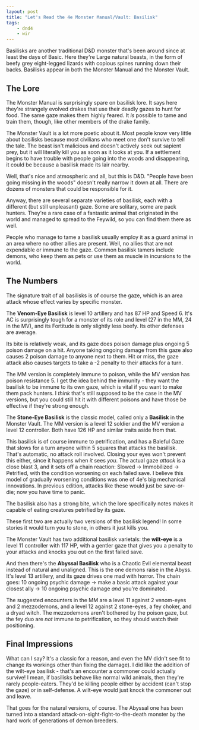 ```yaml
---
layout: post
title: "Let's Read the 4e Monster Manual/Vault: Basilisk"
tags:
    - dnd4
    - wir
---
```


Basilisks are another traditional D&D monster that's been around since at least
the days of Basic. Here they're Large natural beasts, in the form of beefy grey
eight-legged lizards with copious spines running down their backs. Basilisks
appear in both the Monster Manual and the Monster Vault.

## The Lore

The Monster Manual is surprisingly spare on basilisk lore. It says here they're
strangely evolved drakes that use their deadly gazes to hunt for food. The same
gaze makes them highly feared. It _is_ possible to tame and train them, though,
like other members of the drake family.

The Monster Vault is a lot more poetic about it. Most people know very little
about basilisks because most civilians who meet one don't survive to tell the
tale. The beast isn't malicious and doesn't actively seek out sapient prey, but
it will literally kill you as soon as it looks at you. If a settlement begins to
have trouble with people going into the woods and disappearing, it could be
because a basilisk made its lair nearby.

Well, that's nice and atmospheric and all, but this is D&D. "People have been
going missing in the woods" doesn't really narrow it down at all. There are
dozens of monsters that could be responsible for it.

Anyway, there are several separate varieties of basilisk, each with a different
(but still unpleasant) gaze. Some are solitary, some are pack hunters. They're a
rare case of a fantastic animal that originated in the world and managed to
spread to the Feywild, so you can find them there as well.

People who manage to tame a basilisk usually employ it as a guard animal in an
area where no other allies are present. Well, no allies that are not expendable
or immune to the gaze. Common basilisk tamers include demons, who keep them as
pets or use them as muscle in incursions to the world.

## The Numbers

The signature trait of all basilisks is of course the gaze, which is an area
attack whose effect varies by specific monster.

The **Venom-Eye Basilisk** is level 10 artillery and has 87 HP and Speed 6. It's
AC is surprisingly tough for a monster of its role and level (27 in the MM, 24
in the MV), and its Fortitude is only slightly less beefy. Its other defenses
are average.

Its bite is relatively weak, and its gaze does poison damage plus ongoing 5
poison damage on a hit. Anyone taking ongoing damage from this gaze also causes
2 poison damage to anyone next to them. Hit or miss, the gaze attack also causes
targets to take a -2 penalty to their attacks for a turn.

The MM version is completely immune to poison, while the MV version has poison
resistance 5. I get the idea behind the immunity - they want the basilisk to be
immune to its own gaze, which is vital if you want to make them pack hunters. I
_think_ that's still supposed to be the case in the MV versions, but you could
still hit it with different poisons and have those be effective if they're
strong enough.

The **Stone-Eye Basilisk** is the classic model, called only a **Basilisk** in
the Monster Vault. The MM version is a level 12 soldier and the MV version a
level 12 controller. Both have 126 HP and similar traits aside from that.

This basilisk is of course immune to petrification, and has a Baleful Gaze that
slows for a turn anyone within 5 squares that attacks the basilisk. That's
automatic, no attack roll involved. Closing your eyes won't prevent this either,
since it happens when _it_ sees _you_. The actual gaze _attack_ is a close blast
3, and it sets off a chain reaction: Slowed -> Immobilized -> Petrified, with
the condition worsening on each failed save. I believe this model of gradually
worsening conditions was one of 4e's big mechanical innovations. In previous
edition, attacks like these would just be save-or-die; now you have time to
panic.

The basilisk also has a strong bite, which the lore specifically notes makes it
capable of eating creatures petrified by its gaze.

These first two are actually two versions of the basilisk legend! In some
stories it would turn you to stone, in others it just kills you.

The Monster Vault has two additional basilisk varietals: the **wilt-eye** is a
level 11 controller with 117 HP, with a gentler gaze that gives you a penalty to
your attacks and knocks you out on the first failed save.

And then there's the **Abyssal Basilisk** who is a Chaotic Evil elemental beast
instead of natural and unaligned. This is the one demons raise in the
Abyss. It's level 13 artillery, and its gaze drives one mad with horror. The
chain goes: 10 ongoing psychic damage -> make a basic attack against your
closest ally -> 10 ongoing psychic damage _and_ you're dominated.

The suggested encounters in the MM are a level 11 against 2 venom-eyes and 2
mezzodemons, and a level 12 against 2 stone-eyes, a fey choker, and a dryad
witch. The mezzodemons aren't bothered by the poison gaze, but the fey duo are
_not_ immune to petrification, so they should watch their positioning.

## Final Impressions

What can I say? It's a classic for a reason, and even the MV didn't see fit to
change its workings other than fixing the damage). I did like the addition of
the wilt-eye basilisk - that's an encounter a commoner could actually survive! I
mean, if basilisks behave like normal wild animals, then they're rarely
people-eaters. They'd be killing people either by accident (can't stop the gaze)
or in self-defense. A wilt-eye would just knock the commoner out and leave.

That goes for the natural versions, of course. The Abyssal one has been turned
into a standard attack-on-sight-fight-to-the-death monster by the hard work of
generations of demon breeders.
